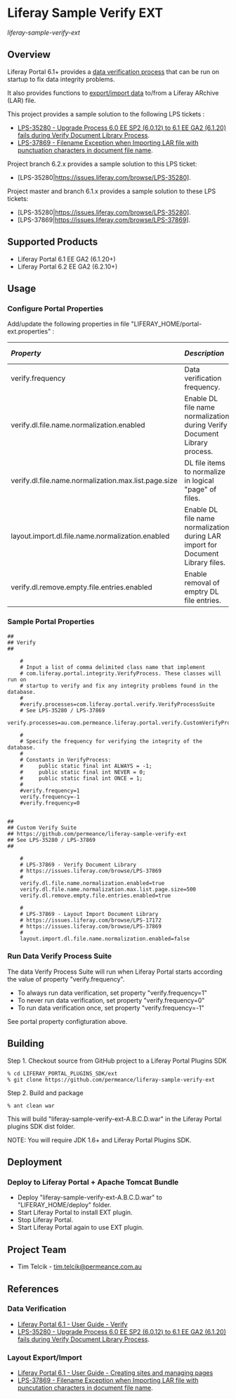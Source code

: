 # Liferay Sample Verify EXT

*liferay-sample-verify-ext*

## Overview

Liferay Portal 6.1+ provides a [data verification process](http://www.liferay.com/documentation/liferay-portal/6.1/user-guide/-/ai/verify) that can be run on startup to fix data integrity problems.

It also provides functions to [export/import data](http://www.liferay.com/documentation/liferay-portal/6.1/user-guide/-/ai/managing-pages-in-liferay-portal) to/from a Liferay ARchive (LAR) file.

This project provides a sample solution to the following LPS tickets :

* [LPS-35280 - Upgrade Process 6.0 EE SP2 (6.0.12) to 6.1 EE GA2 (6.1.20) fails during Verify Document Library Process](https://issues.liferay.com/browse/LPS-35280 "LPS-35280 - Upgrade Process 6.0 EE SP2 (6.0.12) to 6.1 EE GA2 (6.1.20) fails during Verify Document Library Process").
* [LPS-37869 - Filename Exception when Importing LAR file with punctuation characters in document file name](https://issues.liferay.com/browse/LPS-37869 "LPS-37869 - Filename Exception when Importing LAR file with punctuation characters in document file name").


Project branch 6.2.x provides a sample solution to this LPS ticket:
* [LPS-35280|https://issues.liferay.com/browse/LPS-35280].

Project master and branch 6.1.x provides a sample solution to these LPS tickets:
* [LPS-35280|https://issues.liferay.com/browse/LPS-35280].
* [LPS-37869|https://issues.liferay.com/browse/LPS-37869].


## Supported Products

* Liferay Portal 6.1 EE GA2 (6.1.20+)
* Liferay Portal 6.2 EE GA2 (6.2.10+)


## Usage

### Configure Portal Properties

Add/update the following properties in file "LIFERAY_HOME/portal-ext.properties" :

| *Property*        | *Description*  | *Verify Process* | *Default Value* | *Code Branch* |
| :-------------  |:-------------| :----- | :----- | :----- |
| verify.frequency | Data verification frequency. | Verify Suite | 1 (run once) | N/A |
| verify.dl.file.name.normalization.enabled                | Enable DL file name normalization during Verify Document Library process. | Verify Document Library | true | master/6.1.x/6.2.x |
| verify.dl.file.name.normalization.max.list.page.size     | DL file items to normalize in logical "page" of files. | Verify Document Library | 50 | master/6.1.x/6.2.x |
| layout.import.dl.file.name.normalization.enabled | Enable DL file name normalization during LAR import for Document Library files. | Layout Import Document Library | true | master/6.1.x |
| verify.dl.remove.empty.file.entries.enabled | Enable removal of emptry DL file entries. | Verify Document Library | true | master/6.1.x/6.2.x |


### Sample Portal Properties

```
##
## Verify
##

    #
    # Input a list of comma delimited class name that implement
    # com.liferay.portal.integrity.VerifyProcess. These classes will run on
    # startup to verify and fix any integrity problems found in the database.
    #
    #verify.processes=com.liferay.portal.verify.VerifyProcessSuite
    # See LPS-35280 / LPS-37869
    verify.processes=au.com.permeance.liferay.portal.verify.CustomVerifyProcessSuite

    #
    # Specify the frequency for verifying the integrity of the database.
    #
    # Constants in VerifyProcess:
    #     public static final int ALWAYS = -1;
    #     public static final int NEVER = 0;
    #     public static final int ONCE = 1;
    #
    #verify.frequency=1
    verify.frequency=-1
    #verify.frequency=0

    
##
## Custom Verify Suite
## https://github.com/permeance/liferay-sample-verify-ext
## See LPS-35280 / LPS-37869
##

    #
    # LPS-37869 - Verify Document Library
    # https://issues.liferay.com/browse/LPS-37869
    #
    verify.dl.file.name.normalization.enabled=true
    verify.dl.file.name.normalization.max.list.page.size=500
    verify.dl.remove.empty.file.entries.enabled=true

    #
    # LPS-37869 - Layout Import Document Library
    # https://issues.liferay.com/browse/LPS-17172
    # https://issues.liferay.com/browse/LPS-37869
    #
    layout.import.dl.file.name.normalization.enabled=false
```

### Run Data Verify Process Suite

The data Verify Process Suite will run when Liferay Portal starts according the value of property "verify.frequency". 

* To always run data verification, set property "verify.frequency=1"
* To never run data verification, set property "verify.frequency=0"
* To run data verification once, set property "verify.frequency=-1"

See portal property configturation above.


## Building

Step 1. Checkout source from GitHub project to a Liferay Portal Plugins SDK

    % cd LIFERAY_PORTAL_PLUGINS_SDK/ext
    % git clone https://github.com/permeance/liferay-sample-verify-ext

Step 2. Build and package

    % ant clean war

This will build "liferay-sample-verify-ext-A.B.C.D.war" in the Liferay Portal plugins SDK dist folder.

NOTE: You will require JDK 1.6+ and Liferay Portal Plugins SDK.


## Deployment

### Deploy to Liferay Portal + Apache Tomcat Bundle

* Deploy "liferay-sample-verify-ext-A.B.C.D.war" to "LIFERAY_HOME/deploy" folder.
* Start Liferay Portal to install EXT plugin.
* Stop Liferay Portal.
* Start Liferay Portal again to use EXT plugin.


## Project Team

* Tim Telcik - tim.telcik@permeance.com.au


## References

### Data Verification

* [Liferay Portal 6.1 - User Guide - Verify](http://www.liferay.com/documentation/liferay-portal/6.1/user-guide/-/ai/verify "Liferay Portal 6.1 - User Guide - Verify")
* [LPS-35280 - Upgrade Process 6.0 EE SP2 (6.0.12) to 6.1 EE GA2 (6.1.20) fails during Verify Document Library Process](https://issues.liferay.com/browse/LPS-35280 "LPS-35280 - Upgrade Process 6.0 EE SP2 (6.0.12) to 6.1 EE GA2 (6.1.20) fails during Verify Document Library Process").


### Layout Export/Import

* [Liferay Portal 6.1 - User Guide - Creating sites and managing pages](http://www.liferay.com/documentation/liferay-portal/6.1/user-guide/-/ai/managing-pages-in-liferay-portal "Liferay Portal 6.1 - User Guide - Creating sites and managing pages")
* [LPS-37869 - Filename Exception when Importing LAR file with puncutation characters in document file name](https://issues.liferay.com/browse/LPS-37869 "LPS-37869 - Filename Exception when Importing LAR file with puncutation characters in document file name").
